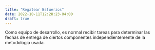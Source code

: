 ```yaml
---
title: "Regatear Esfuerzos"
date: 2022-10-11T12:28:23-04:00
draft: true
---
```

Como equipo de desarrollo, es normal recibir tareas para determinar las fechas de entrega de ciertos componentes independientemente de la metodologia usada.

